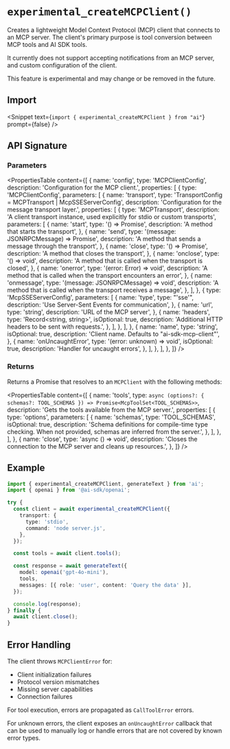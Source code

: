 
# `experimental_createMCPClient()`

Creates a lightweight Model Context Protocol (MCP) client that connects to an MCP server. The client's primary purpose is tool conversion between MCP tools and AI SDK tools.

It currently does not support accepting notifications from an MCP server, and custom configuration of the client.

This feature is experimental and may change or be removed in the future.

## Import

<Snippet
  text={`import { experimental_createMCPClient } from "ai"`}
  prompt={false}
/>

## API Signature

### Parameters

<PropertiesTable
  content={[
    {
      name: 'config',
      type: 'MCPClientConfig',
      description: 'Configuration for the MCP client.',
      properties: [
        {
          type: 'MCPClientConfig',
          parameters: [
            {
              name: 'transport',
              type: 'TransportConfig = MCPTransport | McpSSEServerConfig',
              description: 'Configuration for the message transport layer.',
              properties: [
                {
                  type: 'MCPTransport',
                  description:
                    'A client transport instance, used explicitly for stdio or custom transports',
                  parameters: [
                    {
                      name: 'start',
                      type: '() => Promise<void>',
                      description: 'A method that starts the transport',
                    },
                    {
                      name: 'send',
                      type: '(message: JSONRPCMessage) => Promise<void>',
                      description:
                        'A method that sends a message through the transport',
                    },
                    {
                      name: 'close',
                      type: '() => Promise<void>',
                      description: 'A method that closes the transport',
                    },
                    {
                      name: 'onclose',
                      type: '() => void',
                      description:
                        'A method that is called when the transport is closed',
                    },
                    {
                      name: 'onerror',
                      type: '(error: Error) => void',
                      description:
                        'A method that is called when the transport encounters an error',
                    },
                    {
                      name: 'onmessage',
                      type: '(message: JSONRPCMessage) => void',
                      description:
                        'A method that is called when the transport receives a message',
                    },
                  ],
                },
                {
                  type: 'McpSSEServerConfig',
                  parameters: [
                    {
                      name: 'type',
                      type: "'sse'",
                      description: 'Use Server-Sent Events for communication',
                    },
                    {
                      name: 'url',
                      type: 'string',
                      description: 'URL of the MCP server',
                    },
                    {
                      name: 'headers',
                      type: 'Record<string, string>',
                      isOptional: true,
                      description:
                        'Additional HTTP headers to be sent with requests.',
                    },
                  ],
                },
              ],
            },
            {
              name: 'name',
              type: 'string',
              isOptional: true,
              description: 'Client name. Defaults to "ai-sdk-mcp-client"',
            },
            {
              name: 'onUncaughtError',
              type: '(error: unknown) => void',
              isOptional: true,
              description: 'Handler for uncaught errors',
            },
          ],
        },
      ],
    },
  ]}
/>

### Returns

Returns a Promise that resolves to an `MCPClient` with the following methods:

<PropertiesTable
  content={[
    {
      name: 'tools',
      type: `async (options?: {
        schemas?: TOOL_SCHEMAS
      }) => Promise<McpToolSet<TOOL_SCHEMAS>>`,
      description: 'Gets the tools available from the MCP server.',
      properties: [
        {
          type: 'options',
          parameters: [
            {
              name: 'schemas',
              type: 'TOOL_SCHEMAS',
              isOptional: true,
              description:
                'Schema definitions for compile-time type checking. When not provided, schemas are inferred from the server.',
            },
          ],
        },
      ],
    },
    {
      name: 'close',
      type: 'async () => void',
      description:
        'Closes the connection to the MCP server and cleans up resources.',
    },
  ]}
/>

## Example

```typescript
import { experimental_createMCPClient, generateText } from 'ai';
import { openai } from '@ai-sdk/openai';

try {
  const client = await experimental_createMCPClient({
    transport: {
      type: 'stdio',
      command: 'node server.js',
    },
  });

  const tools = await client.tools();

  const response = await generateText({
    model: openai('gpt-4o-mini'),
    tools,
    messages: [{ role: 'user', content: 'Query the data' }],
  });

  console.log(response);
} finally {
  await client.close();
}
```

## Error Handling

The client throws `MCPClientError` for:

- Client initialization failures
- Protocol version mismatches
- Missing server capabilities
- Connection failures

For tool execution, errors are propagated as `CallToolError` errors.

For unknown errors, the client exposes an `onUncaughtError` callback that can be used to manually log or handle errors that are not covered by known error types.
